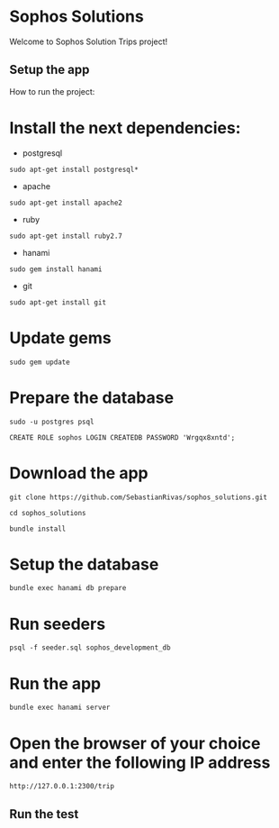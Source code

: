 # Sophos Solutions

Welcome to Sophos Solution Trips project!

## Setup the app

How to run the project:

# Install the next dependencies:

+ postgresql
```
sudo apt-get install postgresql*
```
+ apache
```
sudo apt-get install apache2
```
+ ruby
```
sudo apt-get install ruby2.7
```
+ hanami
```
sudo gem install hanami
```
+ git
```
sudo apt-get install git
```

# Update gems
```
sudo gem update
```

# Prepare the database
```
sudo -u postgres psql

CREATE ROLE sophos LOGIN CREATEDB PASSWORD 'Wrgqx8xntd';
```

# Download the app
```
git clone https://github.com/SebastianRivas/sophos_solutions.git

cd sophos_solutions

bundle install
```

# Setup the database
```
bundle exec hanami db prepare
```

# Run seeders
```
psql -f seeder.sql sophos_development_db
```

# Run the app
```
bundle exec hanami server
```

# Open the browser of your choice and enter the following IP address
```
http://127.0.0.1:2300/trip
```

## Run the test
